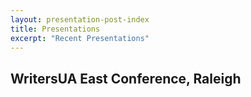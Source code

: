 ```yaml
---
layout: presentation-post-index
title: Presentations
excerpt: "Recent Presentations"
---
```


## WritersUA East Conference, Raleigh

